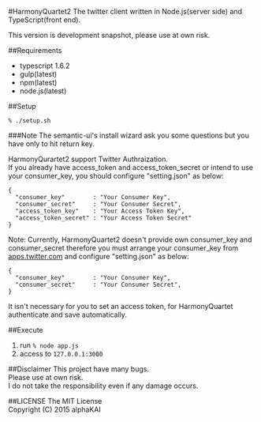 #HarmonyQuartet2
The twitter client written in Node.js(server side) and TypeScript(front end).  
  
This version is development snapshot, please use at own risk.  
  
  
##Requirements
* typescript 1.6.2  
* gulp(latest)  
* npm(latest)  
* node.js(latest)  
  
  
##Setup

```zsh:
% ./setup.sh
```
  
###Note
The semantic-ui's install wizard ask you some questions but you have only to hit return key.  
  
  
HarmonyQurartet2 support Twitter Authraization.  
If you already have access_token and access_token_secret or intend to use your consumer_key, you should configure "setting.json" as below:  
```:json
{
  "consumer_key"        : "Your Consumer Key",
  "consumer_secret"     : "Your Consumer Secret",
  "access_token_key"    : "Your Access Token Key",
  "access_token_secret" : "Your Access Token Secret"
}
```

Note: Currently, HarmonyQuartet2 doesn't provide own consumer_key and consumer_secret therefore you must arrange your consumer_key from [apps.twitter.com](https://apps.twitter.com) and configure "setting.json" as below:  
```:json
{
  "consumer_key"        : "Your Consumer Key",
  "consumer_secret"     : "Your Consumer Secret",
}
```
It isn't necessary for you to set an access token, for HarmonyQuartet authenticate and save automatically.  
  
  
##Execute
1. run `% node app.js`  
2. access to `127.0.0.1:3000`  
  
  
##Disclaimer
This project have many bugs.  
Please use at own risk.  
I do not take the responsibility even if any damage occurs.  
  
  
##LICENSE
The MIT License  
Copyright (C) 2015 alphaKAI  
